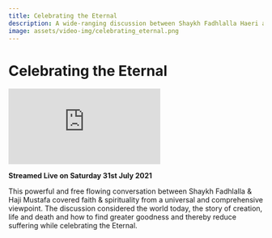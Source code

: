 ```yaml
---
title: Celebrating the Eternal
description: A wide-ranging discussion between Shaykh Fadhlalla Haeri and Haji Mustafa Ali, moderated by Muna Haeri Bilgrami.
image: assets/video-img/celebrating_eternal.png
---
```


# Celebrating the Eternal

<iframe class="video-frame" src="https://www.youtube.com/embed/yALNAy3FmjA" title="YouTube video player" frameborder="0" allow="accelerometer; autoplay; clipboard-write; encrypted-media; gyroscope; picture-in-picture" allowfullscreen></iframe>

**Streamed Live on Saturday 31st July 2021**

This powerful and free flowing conversation between Shaykh Fadhlalla & Haji Mustafa covered faith & spirituality from a universal and comprehensive viewpoint. The discussion considered the world today, the story of creation, life and death and how to find greater goodness and thereby reduce suffering while celebrating the Eternal. 